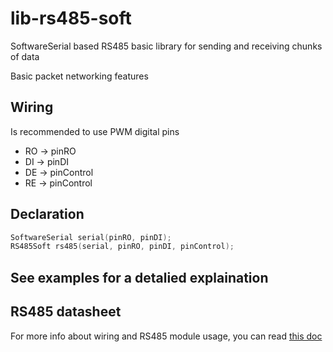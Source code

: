 # lib-rs485-soft
SoftwareSerial based RS485 basic library for sending and receiving chunks of data

Basic packet networking features

## Wiring
Is recommended to use PWM digital pins
 * RO -> pinRO
 * DI -> pinDI
 * DE -> pinControl
 * RE -> pinControl


## Declaration

```c++
SoftwareSerial serial(pinRO, pinDI);
RS485Soft rs485(serial, pinRO, pinDI, pinControl);
```

## See examples for a detalied explaination

## RS485 datasheet
For more info about wiring and RS485 module usage, you can read [this doc](https://github.com/Rafdal/lib-rs485-soft/blob/main/MAX485%20Module%205V%20logic%20TTL%20to%20RS-485.pdf)
